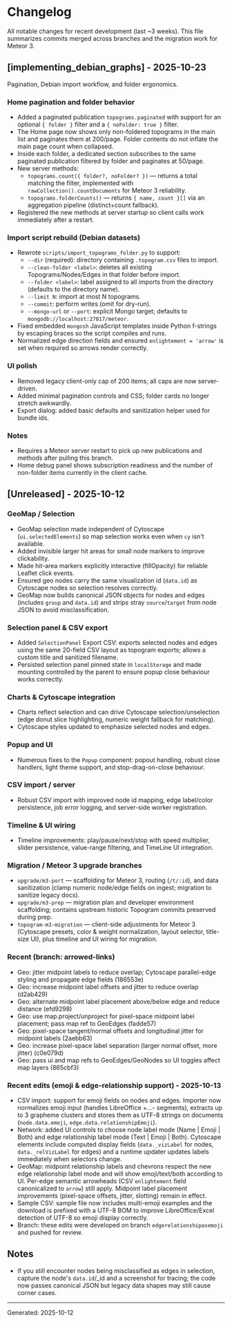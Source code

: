 # Changelog

All notable changes for recent development (last ~3 weeks). This file summarizes commits merged across branches and the migration work for Meteor 3.

## [implementing_debian_graphs] - 2025-10-23

Pagination, Debian import workflow, and folder ergonomics.

### Home pagination and folder behavior
- Added a paginated publication `topograms.paginated` with support for an optional `{ folder }` filter and a `{ noFolder: true }` filter.
- The Home page now shows only non-foldered topograms in the main list and paginates them at 200/page. Folder contents do not inflate the main page count when collapsed.
- Inside each folder, a dedicated section subscribes to the same paginated publication filtered by folder and paginates at 50/page.
- New server methods:
	- `topograms.count({ folder?, noFolder? })` — returns a total matching the filter, implemented with `rawCollection().countDocuments` for Meteor 3 reliability.
	- `topograms.folderCounts()` — returns `{ name, count }[]` via an aggregation pipeline (distinct+count fallback).
- Registered the new methods at server startup so client calls work immediately after a restart.

### Import script rebuild (Debian datasets)
- Rewrote `scripts/import_topograms_folder.py` to support:
	- `--dir` (required): directory containing `.topogram.csv` files to import.
	- `--clean-folder <label>`: deletes all existing Topograms/Nodes/Edges in that folder before import.
	- `--folder <label>`: label assigned to all imports from the directory (defaults to the directory name).
	- `--limit N`: import at most N topograms.
	- `--commit`: perform writes (omit for dry-run).
	- `--mongo-url` or `--port`: explicit Mongo target; defaults to `mongodb://localhost:27017/meteor`.
- Fixed embedded `mongosh` JavaScript templates inside Python f-strings by escaping braces so the script compiles and runs.
- Normalized edge direction fields and ensured `enlightement = 'arrow'` is set when required so arrows render correctly.

### UI polish
- Removed legacy client-only cap of 200 items; all caps are now server-driven.
- Added minimal pagination controls and CSS; folder cards no longer stretch awkwardly.
- Export dialog: added basic defaults and sanitization helper used for bundle ids.

### Notes
- Requires a Meteor server restart to pick up new publications and methods after pulling this branch.
- Home debug panel shows subscription readiness and the number of non-folder items currently in the client cache.


## [Unreleased] - 2025-10-12

### GeoMap / Selection
- GeoMap selection made independent of Cytoscape (`ui.selectedElements`) so map selection works even when `cy` isn't available.
- Added invisible larger hit areas for small node markers to improve clickability.
- Made hit-area markers explicitly interactive (fillOpacity) for reliable Leaflet click events.
- Ensured geo nodes carry the same visualization id (`data.id`) as Cytoscape nodes so selection resolves correctly.
- GeoMap now builds canonical JSON objects for nodes and edges (includes `group` and `data.id`) and strips stray `source`/`target` from node JSON to avoid misclassification.

### Selection panel & CSV export
- Added `SelectionPanel` Export CSV: exports selected nodes and edges using the same 20-field CSV layout as topogram exports; allows a custom title and sanitized filename.
- Persisted selection panel pinned state in `localStorage` and made mounting controlled by the parent to ensure popup close behaviour works correctly.

### Charts & Cytoscape integration
- Charts reflect selection and can drive Cytoscape selection/unselection (edge donut slice highlighting, numeric weight fallback for matching).
- Cytoscape styles updated to emphasize selected nodes and edges.

### Popup and UI
- Numerous fixes to the `Popup` component: popout handling, robust close handlers, light theme support, and stop-drag-on-close behaviour.

### CSV import / server
- Robust CSV import with improved node id mapping, edge label/color persistence, job error logging, and server-side worker registration.

### Timeline & UI wiring
- Timeline improvements: play/pause/next/stop with speed multiplier, slider persistence, value-range filtering, and TimeLine UI integration.

### Migration / Meteor 3 upgrade branches
- `upgrade/m3-port` — scaffolding for Meteor 3, routing (`/t/:id`), and data sanitization (clamp numeric node/edge fields on ingest; migration to sanitize legacy docs).
- `upgrade/m3-prep` — migration plan and developer environment scaffolding; contains upstream historic Topogram commits preserved during prep.
- `topogram-m3-migration` — client-side adjustments for Meteor 3 (Cytoscape presets, color & weight normalization, layout selector, title-size UI), plus timeline and UI wiring for migration.

### Recent (branch: arrowed-links)

- Geo: jitter midpoint labels to reduce overlap; Cytoscape parallel-edge styling and propagate edge fields (186553e)
- Geo: increase midpoint label offsets and jitter to reduce overlap (d2ab429)
- Geo: alternate midpoint label placement above/below edge and reduce distance (efd9298)
- Geo: use map.project/unproject for pixel-space midpoint label placement; pass map ref to GeoEdges (fadde57)
- Geo: pixel-space tangent/normal offsets and longitudinal jitter for midpoint labels (2aebb63)
- Geo: increase pixel-space label separation (larger normal offset, more jitter) (c0e079d)
- Geo: pass ui and map refs to GeoEdges/GeoNodes so UI toggles affect map layers (865cbf3)

### Recent edits (emoji & edge-relationship support) - 2025-10-13

- CSV import: support for emoji fields on nodes and edges. Importer now normalizes emoji input (handles LibreOffice +...- segments), extracts up to 3 grapheme clusters and stores them as UTF-8 strings on documents (`node.data.emoji`, `edge.data.relationshipEmoji`).
- Network: added UI controls to choose node label mode (Name | Emoji | Both) and edge relationship label mode (Text | Emoji | Both). Cytoscape elements include computed display fields (`data._vizLabel` for nodes, `data._relVizLabel` for edges) and a runtime updater updates labels immediately when selectors change.
- GeoMap: midpoint relationship labels and chevrons respect the new edge relationship label mode and will show emoji/text/both according to UI. Per-edge semantic arrowheads (CSV `enlightement` field canonicalized to `arrow`) still apply. Midpoint label placement improvements (pixel-space offsets, jitter, slotting) remain in effect.
- Sample CSV: sample file now includes multi-emoji examples and the download is prefixed with a UTF-8 BOM to improve LibreOffice/Excel detection of UTF-8 so emoji display correctly.
- Branch: these edits were developed on branch `edgerelationshipasemoji` and pushed for review.


## Notes
- If you still encounter nodes being misclassified as edges in selection, capture the node's `data.id`/_id and a screenshot for tracing; the code now passes canonical JSON but legacy data shapes may still cause corner cases.

---

Generated: 2025-10-12

